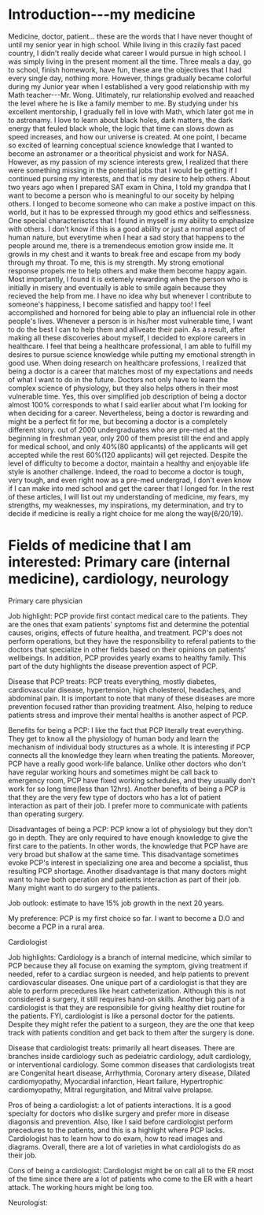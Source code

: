 # Introduction---my medicine
Medicine, doctor, patient... these are the words that I have never thought of until my senior year in high school. While living in this crazily fast paced country, I didn't really decide what career I would pursue in high school. I was simply living in the present moment all the time. Three meals a day, go to school, finish homework, have fun, these are the objectives that I had every single day, nothing more. However, things gradually became colorful during my Junior year when I established a very good relationship with my Math teacher---Mr. Wong. Ultimately, rur relationship evolved and reaached the level where he is like a family member to me. By studying under his excellent mentorship, I gradually fell in love with Math, which later got me in to astronamy. I love to learn about black holes, dark matters, the dark energy that feuled black whole, the logic that time can slows down as speed increases, and how our universe is created. At one point, I became so excited of learning conceptual science knowledge that I wanted to become an astronamer or a theoritical physicist and work for NASA. However, as my passion of my science interests grew, I realized that there were something missing in the potential jobs that I would be getting if I continued pursing my interests, and that is my desire to help others. About two years ago when I prepared SAT exam in China, I told my grandpa that I want to become a person who is meaningful to our soceity by helping others. I longed to become someone who can make a postive impact on this world, but it has to be expressed through my good ethics and selflessness. One special characterisctcs that I found in myself is my ability to emphasize with others. I don't know if this is a good ability or just a normal aspect of human nature, but everytime when I hear a sad story that happens to the people around me, there is a tremendeous emotion grow inside me. It growls in my chest and it wants to break free and escape from my body through my throat. To me, this is my strength. My strong emotional response propels me to help others and make them become happy again. Most importantly, I found it is extemely rewarding when the person who is initially in misery and eventually is able to smile again because they recieved the help from me. I have no idea why but whenever I contribute to someone's happiness, I become satisfied and happy too! I feel accomplished and hornored for being able to play an influencial role in other people's lives. Whenever a person is in his/her most vulnerable time, I want to do the best I can to help them and alliveate their pain. As a result, after making all these discoveries about myself, I decided to explore careers in healthcare. I feel that being a healthcare professional, I am able to fulfill my desires to pursue science knowledge while putting my emotional strength in good use. When doing research on healthcare professions, I realized that being a doctor is a  career that matches most of my expectations and needs of what I want to do in the future. Doctors not only have to learn the complex science of physiology, but they also helps others in their most vulnerable time. Yes, this over simplified job description of being a doctor almost 100% corresponds to what I said earlier about what I'm looking for when deciding for a career. Nevertheless, being a doctor is rewarding and might be a perfect fit for me, but becoming a doctor is a completely different story. out of 2000 undergraduates who are pre-med at the beginning in freshman year, only 200 of them presist till the end and apply for medical school, and only 40%(80 applicants) of the applicants will get accepted while the rest 60%(120 applicants) will get rejected. Despite the level of difficulty to become a doctor, maintain a healthy and enjoyable life style is another challenge. Indeed, the road to become a doctor is tough, very tough, and even right now as a pre-med undergrad, I don't even know if I can make into med school and get the career that I longed for. In the rest of these articles, I will list out my understanding of medicine, my fears, my strengths, my weaknesses, my inspirations, my determination, and try to decide if medicine is really a right choice for me along the way(6/20/19).


# Fields of medicine that I am interested: Primary care (internal medicine), cardiology, neurology
Primary care physician
  
  Job highlight: PCP provide first contact medical care to the patients. They are the ones that exam patients' synptoms fist and determine the potential causes, origins, effects of future healtha, and treatment. PCP's does not perform operations, but they have the responsibility to referal patients to the doctors that specialize in other fields based on their opinions on patients' wellbeings. In addition, PCP provides yearly exams to healthy family. This part of the duty highlights the disease prevention aspect of PCP.
  
  Disease that PCP treats: PCP treats everything, mostly diabetes, cardiovascular disease, hypertension, high cholesterol, headaches, and abdominal pain. It is important to note that many of these diseases are more prevention focused rather than providing treatment. Also, helping to reduce patients stress and improve their mental healths is another aspect of PCP. 
  
  Benefits for being a PCP: I like the fact that PCP literally treat everything. They get to know all the physiology of human body and learn the mechanism of individual body structures as a whole. It is interesting if PCP connects all the knowledge they learn when treating the patients. Moreover, PCP have a really good work-life balance. Unlike other doctors who don't have regular working hours and sometimes might be call back to emergency room, PCP have fixed working schedules, and they usually don't work for so long time(less than 12hrs). Another benefits of being a PCP is that they are the very few type of doctors who has a lot of patient interaction as part of their job. I prefer more to communicate with patients than operating surgery. 
  
  Disadvantages of being a PCP: PCP know a lot of physiology but they don't go in depth. They are only required to have enough knowledge to give the first care to the patients. In other words, the knowledge that PCP have are very broad but shallow at the same time. This disadvantage sometimes evoke PCP's interest in specializing one area and become a spcialist, thus resulting PCP shortage. Another disadvantage is that many doctors might want to have both operation and patients interaction as part of their job. Many might want to do surgery to the patients. 
  
  Job outlook: estimate to have 15% job growth in the next 20 years.
  
  My preference: PCP is my first choice so far. I want to become a D.O and become a PCP in a rural area.

Cardiologist
  
  Job highlights: Cardiology is a branch of internal medicine, which similar to PCP because they all focuse on examing the symptom, giving treatment if needed, refer to a cardiac surgeon is needed, and help patients to prevent cardiovascular diseases. One unique part of a cardiologist is that they are able to perform  precedures like heart catheterization. Although this is not considered a surgery, it still requires hand-on skills. Another big part of a cardiologist is that they are responsibile for giving healthy diet routine for the patients. FYI, cardiologist is like a personal doctor for the patients. Despite they might refer the patient to a surgeon, they are the one that keep track with patients condition and get back to them after the surgery is done.
 
  Disease that cardiologist treats: primarily all heart diseases. There are branches inside cardiology such as pedeiatric cardiology, adult cardiology, or interventional cardiology. Some common diseases that cardiologists treat are Congenital heart disease, Arrhythmia, Coronary artery disease, Dilated cardiomyopathy, Myocardial infarction, Heart failure, Hypertrophic cardiomyopathy, Mitral regurgitation, and Mitral valve prolapse.
  
  Pros of being a cardiologist: a lot of patients interactions. It is a good specialty for doctors who dislike surgery and prefer more in disease diagonsis and prevention. Also, like I said before cardiologist perform precedures to the patients, and this is a highlight where PCP lacks. Cardiologist has to learn how to do exam, how to read images and diagrams. Overall, there are a lot of varieties in what cardiologists do as their job.
  
  Cons of being a cardiologist: Cardiologist might be on call all to the ER most of the time since there are a lot of patients who come to the ER with a heart attack. The working hours might be long too. 
  
  
  Neurologist:

  
  





























